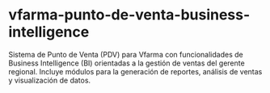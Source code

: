 # vfarma-punto-de-venta-business-intelligence
Sistema de Punto de Venta (PDV) para Vfarma con funcionalidades de Business Intelligence (BI) orientadas a la gestión de ventas del gerente regional. Incluye módulos para la generación de reportes, análisis de ventas y visualización de datos.

